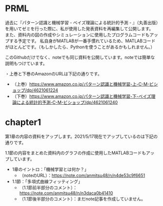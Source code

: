# PRML
過去に『パターン認識と機械学習 - ベイズ理論による統計的予測 - 』（丸善出版）を用いてゼミを行った際に、私が使用した発表資料を再編集して公開します。
また、資料内の図の作成やシミュレーションに使用したプログラムコードもアップする予定です。
私自身がMATLABが一番手慣れているため、MATLABコードがほとんどです。（もしかしたら、Pythonを使うことがあるかもしれません。）

このGithubだけでなく、noteでも同じ資料を公開しています。noteでは簡単な説明もつけています。

・上巻と下巻のAmazonのURLは下記の通りです。
- （上巻）https://www.amazon.co.jp/パターン認識と機械学習-上-C-M-ビショップ/dp/4621061224
- （下巻）https://www.amazon.co.jp/パターン認識と機械学習-下-ベイズ理論による統計的予測-C-M-ビショップ/dp/4621061240

# chapter1
第1章の内容の資料をアップします。2021/5/17現在でアップしているのは下記の通りです。

1.1節の内容をまとめた資料内のグラフの作成に使用したMATLABコードもアップしています。
- 1章のイントロ：「機械学習とは何か？」
  - （noteのURL）：https://note.com/anmitsu48/n/n4de53c9f6651
- 1.1節：「多項式曲線フィッティング」
  - （1.1節前半部分のコメント）：https://note.com/anmitsu48/n/n3daca0b41410
  - （1.1節後半部分のコメント）：まだnote記事を作成していません。
